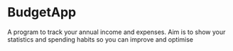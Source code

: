 # BudgetApp
A program to track your annual income and expenses. 
Aim is to show your statistics and spending habits so you can improve and optimise

